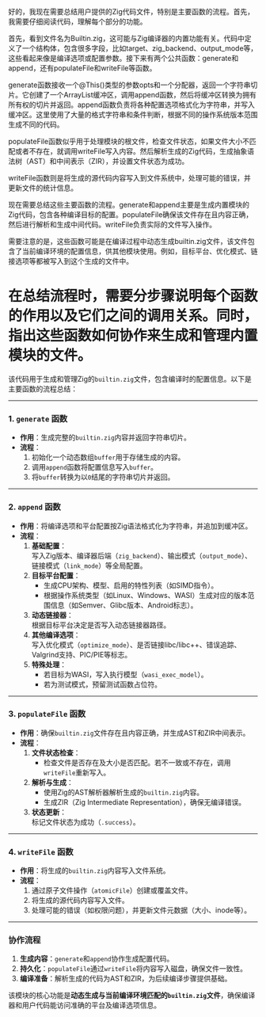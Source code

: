 好的，我现在需要总结用户提供的Zig代码文件，特别是主要函数的流程。首先，我需要仔细阅读代码，理解每个部分的功能。

首先，看到文件名为Builtin.zig，这可能与Zig编译器的内置功能有关。代码中定义了一个结构体，包含很多字段，比如target、zig_backend、output_mode等，这些看起来像是编译选项或配置参数。接下来有两个公共函数：generate和append，还有populateFile和writeFile等函数。

generate函数接收一个@This()类型的参数opts和一个分配器，返回一个字符串切片。它创建了一个ArrayList缓冲区，调用append函数，然后将缓冲区转换为拥有所有权的切片并返回。append函数负责将各种配置选项格式化为字符串，并写入缓冲区。这里使用了大量的格式字符串和条件判断，根据不同的操作系统版本范围生成不同的代码。

populateFile函数似乎用于处理模块的根文件，检查文件状态，如果文件大小不匹配或者不存在，就调用writeFile写入内容。然后解析生成的Zig代码，生成抽象语法树（AST）和中间表示（ZIR），并设置文件状态为成功。

writeFile函数则是将生成的源代码内容写入到文件系统中，处理可能的错误，并更新文件的统计信息。

现在需要总结这些主要函数的流程。generate和append主要是生成内置模块的Zig代码，包含各种编译目标的配置。populateFile确保该文件存在且内容正确，然后进行解析和生成中间代码。writeFile负责实际的文件写入操作。

需要注意的是，这些函数可能是在编译过程中动态生成builtin.zig文件，该文件包含了当前编译环境的配置信息，供其他模块使用。例如，目标平台、优化模式、链接选项等都被写入到这个生成的文件中。

在总结流程时，需要分步骤说明每个函数的作用以及它们之间的调用关系。同时，指出这些函数如何协作来生成和管理内置模块的文件。
================================================
该代码用于生成和管理Zig的`builtin.zig`文件，包含编译时的配置信息。以下是主要函数的流程总结：

---

### **1. `generate` 函数**
- **作用**：生成完整的`builtin.zig`内容并返回字符串切片。
- **流程**：
  1. 初始化一个动态数组`buffer`用于存储生成的内容。
  2. 调用`append`函数将配置信息写入`buffer`。
  3. 将`buffer`转换为以`0`结尾的字符串切片并返回。

---

### **2. `append` 函数**
- **作用**：将编译选项和平台配置按Zig语法格式化为字符串，并追加到缓冲区。
- **流程**：
  1. **基础配置**：  
     写入Zig版本、编译器后端（`zig_backend`）、输出模式（`output_mode`）、链接模式（`link_mode`）等全局配置。
  2. **目标平台配置**：  
     - 生成CPU架构、模型、启用的特性列表（如SIMD指令）。  
     - 根据操作系统类型（如Linux、Windows、WASI）生成对应的版本范围信息（如Semver、Glibc版本、Android标志）。  
  3. **动态链接器**：  
     根据目标平台决定是否写入动态链接器路径。  
  4. **其他编译选项**：  
     写入优化模式（`optimize_mode`）、是否链接libc/libc++、错误追踪、Valgrind支持、PIC/PIE等标志。  
  5. **特殊处理**：  
     - 若目标为WASI，写入执行模型（`wasi_exec_model`）。  
     - 若为测试模式，预留测试函数占位符。

---

### **3. `populateFile` 函数**
- **作用**：确保`builtin.zig`文件存在且内容正确，并生成AST和ZIR中间表示。
- **流程**：
  1. **文件状态检查**：  
     - 检查文件是否存在及大小是否匹配。若不一致或不存在，调用`writeFile`重新写入。  
  2. **解析与生成**：  
     - 使用Zig的AST解析器解析生成的`builtin.zig`内容。  
     - 生成ZIR（Zig Intermediate Representation），确保无编译错误。  
  3. **状态更新**：  
     标记文件状态为成功（`.success`）。

---

### **4. `writeFile` 函数**
- **作用**：将生成的`builtin.zig`内容写入文件系统。
- **流程**：
  1. 通过原子文件操作（`atomicFile`）创建或覆盖文件。  
  2. 将生成的源代码内容写入文件。  
  3. 处理可能的错误（如权限问题），并更新文件元数据（大小、inode等）。

---

### **协作流程**
1. **生成内容**：`generate`和`append`协作生成配置代码。  
2. **持久化**：`populateFile`通过`writeFile`将内容写入磁盘，确保文件一致性。  
3. **编译准备**：解析生成的代码为AST和ZIR，为后续编译步骤提供基础。

该模块的核心功能是**动态生成与当前编译环境匹配的`builtin.zig`文件**，确保编译器和用户代码能访问准确的平台及编译选项信息。